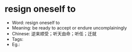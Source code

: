 # resign oneself to

- Word: resign oneself to
- Meaning: be ready to accept or endure uncomplainingly
- Chinese: 逆来顺受；听天由命；听任；迁就
- Tags: 
- Eg.: 
